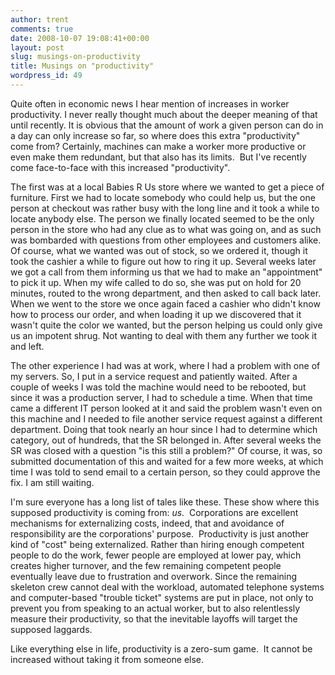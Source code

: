 ```yaml
---
author: trent
comments: true
date: 2008-10-07 19:08:41+00:00
layout: post
slug: musings-on-productivity
title: Musings on "productivity"
wordpress_id: 49
---
```


Quite often in economic news I hear mention of increases in worker productivity.  I never really thought much about the deeper meaning of that until recently.  It is obvious that the amount of work a given person can do in a day can only increase so far, so where does this extra "productivity" come from?  Certainly, machines can make a worker more productive or even make them redundant, but that also has its limits.   But I've recently come face-to-face with this increased "productivity".

The first was at a local Babies R Us store where we wanted to get a piece of furniture.  First we had to locate somebody who could help us, but the one person at checkout was rather busy with the long line and it took a while to locate anybody else.  The person we finally located seemed to be the only person in the store who had any clue as to what was going on, and as such was bombarded with questions from other employees and customers alike.  Of course, what we wanted was out of stock, so we ordered it, though it took the cashier a while to figure out how to ring it up.  Several weeks later we got a call from them informing us that we had to make an "appointment" to pick it up.  When my wife called to do so, she was put on hold for 20 minutes, routed to the wrong department, and then asked to call back later.  When we went to the store we once again faced a cashier who didn't know how to process our order, and when loading it up we discovered that it wasn't quite the color we wanted, but the person helping us could only give us an impotent shrug.  Not wanting to deal with them any further we took it and left.

The other experience I had was at work, where I had a problem with one of my servers.  So, I put in a service request and patiently waited.  After a couple of weeks I was told the machine would need to be rebooted, but since it was a production server, I had to schedule a time.  When that time came a different IT person looked at it and said the problem wasn't even on this machine and I needed to file another service request against a different department.  Doing that took nearly an hour since I had to determine which category, out of hundreds, that the SR belonged in.  After several weeks the SR was closed with a question "is this still a problem?"  Of course, it was, so submitted documentation of this and waited for a few more weeks, at which time I was told to send email to a certain person, so they could approve the fix.  I am still waiting.

I'm sure everyone has a long list of tales like these.  These show where this supposed productivity is coming from: _us_.   Corporations are excellent mechanisms for externalizing costs, indeed, that and avoidance of responsibility are the corporations' purpose.  Productivity is just another kind of "cost" being externalized.  Rather than hiring enough competent people to do the work, fewer people are employed at lower pay, which creates higher turnover, and the few remaining competent people eventually leave due to frustration and overwork.  Since the remaining skeleton crew cannot deal with the workload, automated telephone systems and computer-based "trouble ticket" systems are put in place, not only to prevent you from speaking to an actual worker, but to also relentlessly measure their productivity, so that the inevitable layoffs will target the supposed laggards.

Like everything else in life, productivity is a zero-sum game.  It cannot be increased without taking it from someone else.
